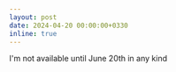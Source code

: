 ```yaml
---
layout: post
date: 2024-04-20 00:00:00+0330
inline: true
---
```

I'm not available until June 20th in any kind
